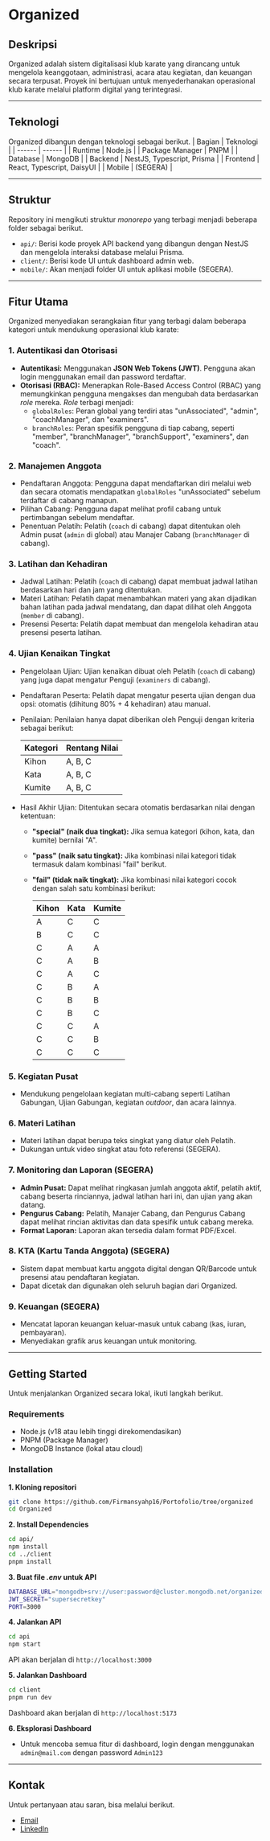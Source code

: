 # Organized

## Deskripsi

Organized adalah sistem digitalisasi klub karate yang dirancang untuk mengelola keanggotaan, administrasi, acara atau kegiatan, dan keuangan secara terpusat. Proyek ini bertujuan untuk menyederhanakan operasional klub karate melalui platform digital yang terintegrasi.

---

## Teknologi

Organized dibangun dengan teknologi sebagai berikut.
| Bagian | Teknologi |
| ------ | ------ |
| Runtime | Node.js |
| Package Manager | PNPM |
| Database | MongoDB |
| Backend | NestJS, Typescript, Prisma |
| Frontend | React, Typescript, DaisyUI |
| Mobile | (SEGERA) |

---

## Struktur

Repository ini mengikuti struktur _monorepo_ yang terbagi menjadi beberapa folder sebagai berikut.

- `api/`: Berisi kode proyek API backend yang dibangun dengan NestJS dan mengelola interaksi database melalui Prisma.
- `client/`: Berisi kode UI untuk dashboard admin web.
- `mobile/`: Akan menjadi folder UI untuk aplikasi mobile (SEGERA).

---

## Fitur Utama

Organized menyediakan serangkaian fitur yang terbagi dalam beberapa kategori untuk mendukung operasional klub karate:

### 1. Autentikasi dan Otorisasi

- **Autentikasi:** Menggunakan **JSON Web Tokens (JWT)**. Pengguna akan login menggunakan email dan password terdaftar.
- **Otorisasi (RBAC):** Menerapkan Role-Based Access Control (RBAC) yang memungkinkan pengguna mengakses dan mengubah data berdasarkan _role_ mereka. _Role_ terbagi menjadi:
  - `globalRoles`: Peran global yang terdiri atas "unAssociated", "admin", "coachManager", dan "examiners".
  - `branchRoles`: Peran spesifik pengguna di tiap cabang, seperti "member", "branchManager", "branchSupport", "examiners", dan "coach".

### 2. Manajemen Anggota

- Pendaftaran Anggota: Pengguna dapat mendaftarkan diri melalui web dan secara otomatis mendapatkan `globalRoles` "unAssociated" sebelum terdaftar di cabang manapun.
- Pilihan Cabang: Pengguna dapat melihat profil cabang untuk pertimbangan sebelum mendaftar.
- Penentuan Pelatih: Pelatih (`coach` di cabang) dapat ditentukan oleh Admin pusat (`admin` di global) atau Manajer Cabang (`branchManager` di cabang).

### 3. Latihan dan Kehadiran

- Jadwal Latihan: Pelatih (`coach` di cabang) dapat membuat jadwal latihan berdasarkan hari dan jam yang ditentukan.
- Materi Latihan: Pelatih dapat menambahkan materi yang akan dijadikan bahan latihan pada jadwal mendatang, dan dapat dilihat oleh Anggota (`member` di cabang).
- Presensi Peserta: Pelatih dapat membuat dan mengelola kehadiran atau presensi peserta latihan.

### 4. Ujian Kenaikan Tingkat

- Pengelolaan Ujian: Ujian kenaikan dibuat oleh Pelatih (`coach` di cabang) yang juga dapat mengatur Penguji (`examiners` di cabang).
- Pendaftaran Peserta: Pelatih dapat mengatur peserta ujian dengan dua opsi: otomatis (dihitung 80% + 4 kehadiran) atau manual.
- Penilaian: Penilaian hanya dapat diberikan oleh Penguji dengan kriteria sebagai berikut:

  | Kategori | Rentang Nilai |
  | :------- | :------------ |
  | Kihon    | A, B, C       |
  | Kata     | A, B, C       |
  | Kumite   | A, B, C       |

- Hasil Akhir Ujian: Ditentukan secara otomatis berdasarkan nilai dengan ketentuan:

  - **"special" (naik dua tingkat):** Jika semua kategori (kihon, kata, dan kumite) bernilai "A".
  - **"pass" (naik satu tingkat):** Jika kombinasi nilai kategori tidak termasuk dalam kombinasi "fail" berikut.
  - **"fail" (tidak naik tingkat):** Jika kombinasi nilai kategori cocok dengan salah satu kombinasi berikut:

    | Kihon | Kata | Kumite |
    | :---- | :--- | :----- |
    | A     | C    | C      |
    | B     | C    | C      |
    | C     | A    | A      |
    | C     | A    | B      |
    | C     | A    | C      |
    | C     | B    | A      |
    | C     | B    | B      |
    | C     | B    | C      |
    | C     | C    | A      |
    | C     | C    | B      |
    | C     | C    | C      |

### 5. Kegiatan Pusat

- Mendukung pengelolaan kegiatan multi-cabang seperti Latihan Gabungan, Ujian Gabungan, kegiatan _outdoor_, dan acara lainnya.

### 6. Materi Latihan

- Materi latihan dapat berupa teks singkat yang diatur oleh Pelatih.
- Dukungan untuk video singkat atau foto referensi (SEGERA).

### 7. Monitoring dan Laporan (SEGERA)

- **Admin Pusat:** Dapat melihat ringkasan jumlah anggota aktif, pelatih aktif, cabang beserta rinciannya, jadwal latihan hari ini, dan ujian yang akan datang.
- **Pengurus Cabang:** Pelatih, Manajer Cabang, dan Pengurus Cabang dapat melihat rincian aktivitas dan data spesifik untuk cabang mereka.
- **Format Laporan:** Laporan akan tersedia dalam format PDF/Excel.

### 8. KTA (Kartu Tanda Anggota) (SEGERA)

- Sistem dapat membuat kartu anggota digital dengan QR/Barcode untuk presensi atau pendaftaran kegiatan.
- Dapat dicetak dan digunakan oleh seluruh bagian dari Organized.

### 9. Keuangan (SEGERA)

- Mencatat laporan keuangan keluar-masuk untuk cabang (kas, iuran, pembayaran).
- Menyediakan grafik arus keuangan untuk monitoring.

---

## Getting Started

Untuk menjalankan Organized secara lokal, ikuti langkah berikut.

### Requirements

- Node.js (v18 atau lebih tinggi direkomendasikan)
- PNPM (Package Manager)
- MongoDB Instance (lokal atau cloud)

### Installation

**1. Kloning repositori**

```bash
git clone https://github.com/Firmansyahp16/Portofolio/tree/organized
cd Organized
```

**2. Install Dependencies**

```bash
cd api/
npm install
cd ../client
pnpm install
```

**3. Buat file _.env_ untuk API**

```bash
DATABASE_URL="mongodb+srv://user:password@cluster.mongodb.net/organized_db?retryWrites=true&w=majority"
JWT_SECRET="supersecretkey"
PORT=3000
```

**4. Jalankan API**

```bash
cd api
npm start
```

API akan berjalan di `http://localhost:3000`

**5. Jalankan Dashboard**

```bash
cd client
pnpm run dev
```

Dashboard akan berjalan di `http://localhost:5173`

**6. Eksplorasi Dashboard**

- Untuk mencoba semua fitur di dashboard, login dengan menggunakan `admin@mail.com` dengan password `Admin123`

---

## Kontak

Untuk pertanyaan atau saran, bisa melalui berikut.

- [Email](mailto:firman.jka@gmail.com)
- [LinkedIn](<(https://www.linkedin.com/in/firmansyah-putra-p/)>)
